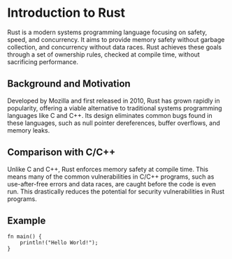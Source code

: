 # Introduction to Rust

Rust is a modern systems programming language focusing on safety, speed, and concurrency. It aims to provide memory safety without garbage collection, and concurrency without data races. Rust achieves these goals through a set of ownership rules, checked at compile time, without sacrificing performance.

## Background and Motivation

Developed by Mozilla and first released in 2010, Rust has grown rapidly in popularity, offering a viable alternative to traditional systems programming languages like C and C++. Its design eliminates common bugs found in these languages, such as null pointer dereferences, buffer overflows, and memory leaks.

## Comparison with C/C++

Unlike C and C++, Rust enforces memory safety at compile time. This means many of the common vulnerabilities in C/C++ programs, such as use-after-free errors and data races, are caught before the code is even run. This drastically reduces the potential for security vulnerabilities in Rust programs.

## Example
```rust,editable
fn main() {
    println!("Hello World!");
}
```